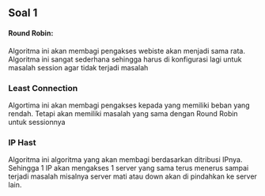 ## Soal 1

#### Round Robin:
Algoritma ini akan membagi pengakses webiste akan menjadi sama rata. Algoritma ini sangat sederhana sehingga harus di konfigurasi lagi untuk masalah session agar tidak terjadi masalah

### Least Connection
Algortima ini akan membagi pengakses kepada yang memiliki beban yang rendah. Tetapi akan memiliki masalah yang sama dengan Round Robin untuk sessionnya

### IP Hast
Algoritma ini algoritma yang akan membagi berdasarkan ditribusi IPnya. Sehingga 1 IP akan mengakses 1 server yang sama terus menerus sampai terjadi masalah misalnya server mati atau down akan di pindahkan ke server lain.
